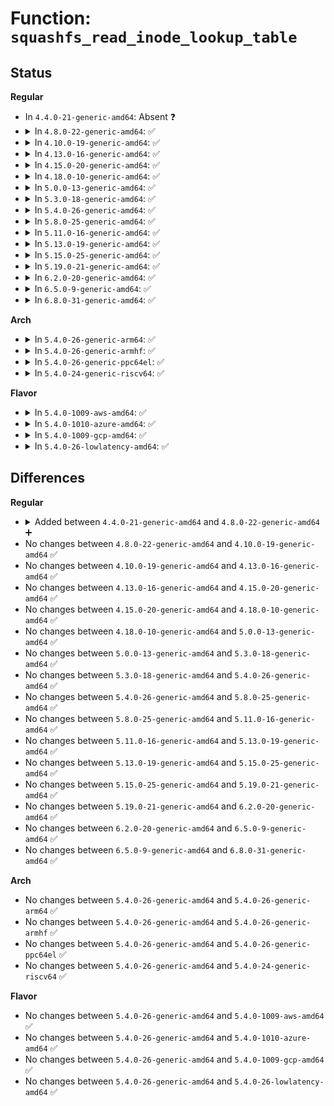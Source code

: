 # Function: <code>squashfs_read_inode_lookup_table</code>

## Status
<b>Regular</b>
<ul>
<li>
In <code>4.4.0-21-generic-amd64</code>: Absent ❓
</li>
<li>
<details>
<summary>In <code>4.8.0-22-generic-amd64</code>: ✅</summary>

```c
__le64 * squashfs_read_inode_lookup_table(struct super_block * sb, u64 lookup_table_start, u64 next_table, unsigned int inodes)
```

```json
{
  "name": "squashfs_read_inode_lookup_table",
  "collision_type": "Unique Global",
  "inline_type": "No",
  "funcs": [
    {
      "addr": 18446744071582130640,
      "name": "squashfs_read_inode_lookup_table",
      "external": true,
      "loc": "fs/squashfs/export.c:123",
      "file": "fs/squashfs/export.c",
      "inline": "seen, unknown",
      "caller_inline": [],
      "caller_func": [
        "fs/squashfs/super.c:squashfs_fill_super"
      ]
    }
  ],
  "symbols": [
    {
      "addr": 18446744071582130640,
      "name": "squashfs_read_inode_lookup_table",
      "section": ".text",
      "bind": "STB_GLOBAL",
      "size": 151
    }
  ]
}
```
</details>
</li>
<li>
<details>
<summary>In <code>4.10.0-19-generic-amd64</code>: ✅</summary>

```c
__le64 * squashfs_read_inode_lookup_table(struct super_block * sb, u64 lookup_table_start, u64 next_table, unsigned int inodes)
```

```json
{
  "name": "squashfs_read_inode_lookup_table",
  "collision_type": "Unique Global",
  "inline_type": "No",
  "funcs": [
    {
      "addr": 18446744071582220384,
      "name": "squashfs_read_inode_lookup_table",
      "external": true,
      "loc": "fs/squashfs/export.c:123",
      "file": "fs/squashfs/export.c",
      "inline": "seen, unknown",
      "caller_inline": [],
      "caller_func": [
        "fs/squashfs/super.c:squashfs_fill_super"
      ]
    }
  ],
  "symbols": [
    {
      "addr": 18446744071582220384,
      "name": "squashfs_read_inode_lookup_table",
      "section": ".text",
      "bind": "STB_GLOBAL",
      "size": 151
    }
  ]
}
```
</details>
</li>
<li>
<details>
<summary>In <code>4.13.0-16-generic-amd64</code>: ✅</summary>

```c
__le64 * squashfs_read_inode_lookup_table(struct super_block * sb, u64 lookup_table_start, u64 next_table, unsigned int inodes)
```

```json
{
  "name": "squashfs_read_inode_lookup_table",
  "collision_type": "Unique Global",
  "inline_type": "No",
  "funcs": [
    {
      "addr": 18446744071582305648,
      "name": "squashfs_read_inode_lookup_table",
      "external": true,
      "loc": "fs/squashfs/export.c:123",
      "file": "fs/squashfs/export.c",
      "inline": "seen, unknown",
      "caller_inline": [],
      "caller_func": [
        "fs/squashfs/super.c:squashfs_fill_super"
      ]
    }
  ],
  "symbols": [
    {
      "addr": 18446744071582305648,
      "name": "squashfs_read_inode_lookup_table",
      "section": ".text",
      "bind": "STB_GLOBAL",
      "size": 157
    }
  ]
}
```
</details>
</li>
<li>
<details>
<summary>In <code>4.15.0-20-generic-amd64</code>: ✅</summary>

```c
__le64 * squashfs_read_inode_lookup_table(struct super_block * sb, u64 lookup_table_start, u64 next_table, unsigned int inodes)
```

```json
{
  "name": "squashfs_read_inode_lookup_table",
  "collision_type": "Unique Global",
  "inline_type": "No",
  "funcs": [
    {
      "addr": 18446744071582454768,
      "name": "squashfs_read_inode_lookup_table",
      "external": true,
      "loc": "fs/squashfs/export.c:123",
      "file": "fs/squashfs/export.c",
      "inline": "seen, unknown",
      "caller_inline": [],
      "caller_func": [
        "fs/squashfs/super.c:squashfs_fill_super"
      ]
    }
  ],
  "symbols": [
    {
      "addr": 18446744071582454768,
      "name": "squashfs_read_inode_lookup_table",
      "section": ".text",
      "bind": "STB_GLOBAL",
      "size": 157
    }
  ]
}
```
</details>
</li>
<li>
<details>
<summary>In <code>4.18.0-10-generic-amd64</code>: ✅</summary>

```c
__le64 * squashfs_read_inode_lookup_table(struct super_block * sb, u64 lookup_table_start, u64 next_table, unsigned int inodes)
```

```json
{
  "name": "squashfs_read_inode_lookup_table",
  "collision_type": "Unique Global",
  "inline_type": "No",
  "funcs": [
    {
      "addr": 18446744071582645424,
      "name": "squashfs_read_inode_lookup_table",
      "external": true,
      "loc": "fs/squashfs/export.c:123",
      "file": "fs/squashfs/export.c",
      "inline": "seen, unknown",
      "caller_inline": [],
      "caller_func": [
        "fs/squashfs/super.c:squashfs_fill_super"
      ]
    }
  ],
  "symbols": [
    {
      "addr": 18446744071582645424,
      "name": "squashfs_read_inode_lookup_table",
      "section": ".text",
      "bind": "STB_GLOBAL",
      "size": 151
    }
  ]
}
```
</details>
</li>
<li>
<details>
<summary>In <code>5.0.0-13-generic-amd64</code>: ✅</summary>

```c
__le64 * squashfs_read_inode_lookup_table(struct super_block * sb, u64 lookup_table_start, u64 next_table, unsigned int inodes)
```

```json
{
  "name": "squashfs_read_inode_lookup_table",
  "collision_type": "Unique Global",
  "inline_type": "No",
  "funcs": [
    {
      "addr": 18446744071582747200,
      "name": "squashfs_read_inode_lookup_table",
      "external": true,
      "loc": "fs/squashfs/export.c:123",
      "file": "fs/squashfs/export.c",
      "inline": "seen, unknown",
      "caller_inline": [],
      "caller_func": [
        "fs/squashfs/super.c:squashfs_fill_super"
      ]
    }
  ],
  "symbols": [
    {
      "addr": 18446744071582747200,
      "name": "squashfs_read_inode_lookup_table",
      "section": ".text",
      "bind": "STB_GLOBAL",
      "size": 151
    }
  ]
}
```
</details>
</li>
<li>
<details>
<summary>In <code>5.3.0-18-generic-amd64</code>: ✅</summary>

```c
__le64 * squashfs_read_inode_lookup_table(struct super_block * sb, u64 lookup_table_start, u64 next_table, unsigned int inodes)
```

```json
{
  "name": "squashfs_read_inode_lookup_table",
  "collision_type": "Unique Global",
  "inline_type": "No",
  "funcs": [
    {
      "addr": 18446744071582921312,
      "name": "squashfs_read_inode_lookup_table",
      "external": true,
      "loc": "fs/squashfs/export.c:110",
      "file": "fs/squashfs/export.c",
      "inline": "seen, unknown",
      "caller_inline": [],
      "caller_func": [
        "fs/squashfs/super.c:squashfs_fill_super"
      ]
    }
  ],
  "symbols": [
    {
      "addr": 18446744071582921312,
      "name": "squashfs_read_inode_lookup_table",
      "section": ".text",
      "bind": "STB_GLOBAL",
      "size": 154
    }
  ]
}
```
</details>
</li>
<li>
<details>
<summary>In <code>5.4.0-26-generic-amd64</code>: ✅</summary>

```c
__le64 * squashfs_read_inode_lookup_table(struct super_block * sb, u64 lookup_table_start, u64 next_table, unsigned int inodes)
```

```json
{
  "name": "squashfs_read_inode_lookup_table",
  "collision_type": "Unique Global",
  "inline_type": "No",
  "funcs": [
    {
      "addr": 18446744071583027856,
      "name": "squashfs_read_inode_lookup_table",
      "external": true,
      "loc": "fs/squashfs/export.c:110",
      "file": "fs/squashfs/export.c",
      "inline": "seen, unknown",
      "caller_inline": [],
      "caller_func": [
        "fs/squashfs/super.c:squashfs_fill_super"
      ]
    }
  ],
  "symbols": [
    {
      "addr": 18446744071583027856,
      "name": "squashfs_read_inode_lookup_table",
      "section": ".text",
      "bind": "STB_GLOBAL",
      "size": 154
    }
  ]
}
```
</details>
</li>
<li>
<details>
<summary>In <code>5.8.0-25-generic-amd64</code>: ✅</summary>

```c
__le64 * squashfs_read_inode_lookup_table(struct super_block * sb, u64 lookup_table_start, u64 next_table, unsigned int inodes)
```

```json
{
  "name": "squashfs_read_inode_lookup_table",
  "collision_type": "Unique Global",
  "inline_type": "No",
  "funcs": [
    {
      "addr": 18446744071583345664,
      "name": "squashfs_read_inode_lookup_table",
      "external": true,
      "loc": "fs/squashfs/export.c:110",
      "file": "fs/squashfs/export.c",
      "inline": "seen, unknown",
      "caller_inline": [],
      "caller_func": [
        "fs/squashfs/super.c:squashfs_fill_super"
      ]
    }
  ],
  "symbols": [
    {
      "addr": 18446744071583345664,
      "name": "squashfs_read_inode_lookup_table",
      "section": ".text",
      "bind": "STB_GLOBAL",
      "size": 154
    }
  ]
}
```
</details>
</li>
<li>
<details>
<summary>In <code>5.11.0-16-generic-amd64</code>: ✅</summary>

```c
__le64 * squashfs_read_inode_lookup_table(struct super_block * sb, u64 lookup_table_start, u64 next_table, unsigned int inodes)
```

```json
{
  "name": "squashfs_read_inode_lookup_table",
  "collision_type": "Unique Global",
  "inline_type": "No",
  "funcs": [
    {
      "addr": 18446744071583462032,
      "name": "squashfs_read_inode_lookup_table",
      "external": true,
      "loc": "fs/squashfs/export.c:115",
      "file": "fs/squashfs/export.c",
      "inline": "seen, unknown",
      "caller_inline": [],
      "caller_func": [
        "fs/squashfs/super.c:squashfs_fill_super"
      ]
    }
  ],
  "symbols": [
    {
      "addr": 18446744071583462032,
      "name": "squashfs_read_inode_lookup_table",
      "section": ".text",
      "bind": "STB_GLOBAL",
      "size": 257
    }
  ]
}
```
</details>
</li>
<li>
<details>
<summary>In <code>5.13.0-19-generic-amd64</code>: ✅</summary>

```c
__le64 * squashfs_read_inode_lookup_table(struct super_block * sb, u64 lookup_table_start, u64 next_table, unsigned int inodes)
```

```json
{
  "name": "squashfs_read_inode_lookup_table",
  "collision_type": "Unique Global",
  "inline_type": "No",
  "funcs": [
    {
      "addr": 18446744071583484320,
      "name": "squashfs_read_inode_lookup_table",
      "external": true,
      "loc": "fs/squashfs/export.c:115",
      "file": "fs/squashfs/export.c",
      "inline": "seen, unknown",
      "caller_inline": [],
      "caller_func": [
        "fs/squashfs/super.c:squashfs_fill_super"
      ]
    }
  ],
  "symbols": [
    {
      "addr": 18446744071583484320,
      "name": "squashfs_read_inode_lookup_table",
      "section": ".text",
      "bind": "STB_GLOBAL",
      "size": 254
    }
  ]
}
```
</details>
</li>
<li>
<details>
<summary>In <code>5.15.0-25-generic-amd64</code>: ✅</summary>

```c
__le64 * squashfs_read_inode_lookup_table(struct super_block * sb, u64 lookup_table_start, u64 next_table, unsigned int inodes)
```

```json
{
  "name": "squashfs_read_inode_lookup_table",
  "collision_type": "Unique Global",
  "inline_type": "No",
  "funcs": [
    {
      "addr": 18446744071583838784,
      "name": "squashfs_read_inode_lookup_table",
      "external": true,
      "loc": "fs/squashfs/export.c:115",
      "file": "fs/squashfs/export.c",
      "inline": "seen, unknown",
      "caller_inline": [],
      "caller_func": [
        "fs/squashfs/super.c:squashfs_fill_super"
      ]
    }
  ],
  "symbols": [
    {
      "addr": 18446744071583838784,
      "name": "squashfs_read_inode_lookup_table",
      "section": ".text",
      "bind": "STB_GLOBAL",
      "size": 251
    }
  ]
}
```
</details>
</li>
<li>
<details>
<summary>In <code>5.19.0-21-generic-amd64</code>: ✅</summary>

```c
__le64 * squashfs_read_inode_lookup_table(struct super_block * sb, u64 lookup_table_start, u64 next_table, unsigned int inodes)
```

```json
{
  "name": "squashfs_read_inode_lookup_table",
  "collision_type": "Unique Global",
  "inline_type": "No",
  "funcs": [
    {
      "addr": 18446744071584407024,
      "name": "squashfs_read_inode_lookup_table",
      "external": true,
      "loc": "fs/squashfs/export.c:115",
      "file": "fs/squashfs/export.c",
      "inline": "seen, unknown",
      "caller_inline": [],
      "caller_func": [
        "fs/squashfs/super.c:squashfs_fill_super"
      ]
    }
  ],
  "symbols": [
    {
      "addr": 18446744071584407024,
      "name": "squashfs_read_inode_lookup_table",
      "section": ".text",
      "bind": "STB_GLOBAL",
      "size": 253
    }
  ]
}
```
</details>
</li>
<li>
<details>
<summary>In <code>6.2.0-20-generic-amd64</code>: ✅</summary>

```c
__le64 * squashfs_read_inode_lookup_table(struct super_block * sb, u64 lookup_table_start, u64 next_table, unsigned int inodes)
```

```json
{
  "name": "squashfs_read_inode_lookup_table",
  "collision_type": "Unique Global",
  "inline_type": "No",
  "funcs": [
    {
      "addr": 18446744071585062464,
      "name": "squashfs_read_inode_lookup_table",
      "external": true,
      "loc": "fs/squashfs/export.c:115",
      "file": "fs/squashfs/export.c",
      "inline": "seen, unknown",
      "caller_inline": [],
      "caller_func": [
        "fs/squashfs/super.c:squashfs_fill_super"
      ]
    }
  ],
  "symbols": [
    {
      "addr": 18446744071585062464,
      "name": "squashfs_read_inode_lookup_table",
      "section": ".text",
      "bind": "STB_GLOBAL",
      "size": 255
    }
  ]
}
```
</details>
</li>
<li>
<details>
<summary>In <code>6.5.0-9-generic-amd64</code>: ✅</summary>

```c
__le64 * squashfs_read_inode_lookup_table(struct super_block * sb, u64 lookup_table_start, u64 next_table, unsigned int inodes)
```

```json
{
  "name": "squashfs_read_inode_lookup_table",
  "collision_type": "Unique Global",
  "inline_type": "No",
  "funcs": [
    {
      "addr": 18446744071585291776,
      "name": "squashfs_read_inode_lookup_table",
      "external": true,
      "loc": "fs/squashfs/export.c:115",
      "file": "fs/squashfs/export.c",
      "inline": "seen, unknown",
      "caller_inline": [],
      "caller_func": [
        "fs/squashfs/super.c:squashfs_fill_super"
      ]
    }
  ],
  "symbols": [
    {
      "addr": 18446744071585291776,
      "name": "squashfs_read_inode_lookup_table",
      "section": ".text",
      "bind": "STB_GLOBAL",
      "size": 253
    }
  ]
}
```
</details>
</li>
<li>
<details>
<summary>In <code>6.8.0-31-generic-amd64</code>: ✅</summary>

```c
__le64 * squashfs_read_inode_lookup_table(struct super_block * sb, u64 lookup_table_start, u64 next_table, unsigned int inodes)
```

```json
{
  "name": "squashfs_read_inode_lookup_table",
  "collision_type": "Unique Global",
  "inline_type": "No",
  "funcs": [
    {
      "addr": 18446744071585525568,
      "name": "squashfs_read_inode_lookup_table",
      "external": true,
      "loc": "fs/squashfs/export.c:115",
      "file": "fs/squashfs/export.c",
      "inline": "seen, unknown",
      "caller_inline": [],
      "caller_func": [
        "fs/squashfs/super.c:squashfs_fill_super"
      ]
    }
  ],
  "symbols": [
    {
      "addr": 18446744071585525568,
      "name": "squashfs_read_inode_lookup_table",
      "section": ".text",
      "bind": "STB_GLOBAL",
      "size": 253
    }
  ]
}
```
</details>
</li>
</ul>
<b>Arch</b>
<ul>
<li>
<details>
<summary>In <code>5.4.0-26-generic-arm64</code>: ✅</summary>

```c
__le64 * squashfs_read_inode_lookup_table(struct super_block * sb, u64 lookup_table_start, u64 next_table, unsigned int inodes)
```

```json
{
  "name": "squashfs_read_inode_lookup_table",
  "collision_type": "Unique Global",
  "inline_type": "No",
  "funcs": [
    {
      "addr": 18446603336494723736,
      "name": "squashfs_read_inode_lookup_table",
      "external": true,
      "loc": "fs/squashfs/export.c:110",
      "file": "fs/squashfs/export.c",
      "inline": "seen, unknown",
      "caller_inline": [],
      "caller_func": [
        "fs/squashfs/super.c:squashfs_fill_super"
      ]
    }
  ],
  "symbols": [
    {
      "addr": 18446603336494723736,
      "name": "squashfs_read_inode_lookup_table",
      "section": ".text",
      "bind": "STB_GLOBAL",
      "size": 196
    }
  ]
}
```
</details>
</li>
<li>
<details>
<summary>In <code>5.4.0-26-generic-armhf</code>: ✅</summary>

```c
__le64 * squashfs_read_inode_lookup_table(struct super_block * sb, u64 lookup_table_start, u64 next_table, unsigned int inodes)
```

```json
{
  "name": "squashfs_read_inode_lookup_table",
  "collision_type": "Unique Global",
  "inline_type": "No",
  "funcs": [
    {
      "addr": 3228158304,
      "name": "squashfs_read_inode_lookup_table",
      "external": true,
      "loc": "fs/squashfs/export.c:110",
      "file": "fs/squashfs/export.c",
      "inline": "seen, unknown",
      "caller_inline": [],
      "caller_func": [
        "fs/squashfs/super.c:squashfs_fill_super"
      ]
    }
  ],
  "symbols": [
    {
      "addr": 3228158304,
      "name": "squashfs_read_inode_lookup_table",
      "section": ".text",
      "bind": "STB_GLOBAL",
      "size": 212
    }
  ]
}
```
</details>
</li>
<li>
<details>
<summary>In <code>5.4.0-26-generic-ppc64el</code>: ✅</summary>

```c
__le64 * squashfs_read_inode_lookup_table(struct super_block * sb, u64 lookup_table_start, u64 next_table, unsigned int inodes)
```

```json
{
  "name": "squashfs_read_inode_lookup_table",
  "collision_type": "Unique Global",
  "inline_type": "No",
  "funcs": [
    {
      "addr": 13835058055288545568,
      "name": "squashfs_read_inode_lookup_table",
      "external": true,
      "loc": "fs/squashfs/export.c:110",
      "file": "fs/squashfs/export.c",
      "inline": "seen, unknown",
      "caller_inline": [],
      "caller_func": [
        "fs/squashfs/super.c:squashfs_fill_super"
      ]
    }
  ],
  "symbols": [
    {
      "addr": 13835058055288545568,
      "name": "squashfs_read_inode_lookup_table",
      "section": ".text",
      "bind": "STB_GLOBAL",
      "size": 328
    }
  ]
}
```
</details>
</li>
<li>
<details>
<summary>In <code>5.4.0-24-generic-riscv64</code>: ✅</summary>

```c
__le64 * squashfs_read_inode_lookup_table(struct super_block * sb, u64 lookup_table_start, u64 next_table, unsigned int inodes)
```

```json
{
  "name": "squashfs_read_inode_lookup_table",
  "collision_type": "Unique Global",
  "inline_type": "No",
  "funcs": [
    {
      "addr": 18446743936274071538,
      "name": "squashfs_read_inode_lookup_table",
      "external": true,
      "loc": "fs/squashfs/export.c:110",
      "file": "fs/squashfs/export.c",
      "inline": "seen, unknown",
      "caller_inline": [],
      "caller_func": [
        "fs/squashfs/super.c:squashfs_fill_super"
      ]
    }
  ],
  "symbols": [
    {
      "addr": 18446743936274071538,
      "name": "squashfs_read_inode_lookup_table",
      "section": ".text",
      "bind": "STB_GLOBAL",
      "size": 184
    }
  ]
}
```
</details>
</li>
</ul>
<b>Flavor</b>
<ul>
<li>
<details>
<summary>In <code>5.4.0-1009-aws-amd64</code>: ✅</summary>

```c
__le64 * squashfs_read_inode_lookup_table(struct super_block * sb, u64 lookup_table_start, u64 next_table, unsigned int inodes)
```

```json
{
  "name": "squashfs_read_inode_lookup_table",
  "collision_type": "Unique Global",
  "inline_type": "No",
  "funcs": [
    {
      "addr": 18446744071582996592,
      "name": "squashfs_read_inode_lookup_table",
      "external": true,
      "loc": "fs/squashfs/export.c:110",
      "file": "fs/squashfs/export.c",
      "inline": "seen, unknown",
      "caller_inline": [],
      "caller_func": [
        "fs/squashfs/super.c:squashfs_fill_super"
      ]
    }
  ],
  "symbols": [
    {
      "addr": 18446744071582996592,
      "name": "squashfs_read_inode_lookup_table",
      "section": ".text",
      "bind": "STB_GLOBAL",
      "size": 154
    }
  ]
}
```
</details>
</li>
<li>
<details>
<summary>In <code>5.4.0-1010-azure-amd64</code>: ✅</summary>

```c
__le64 * squashfs_read_inode_lookup_table(struct super_block * sb, u64 lookup_table_start, u64 next_table, unsigned int inodes)
```

```json
{
  "name": "squashfs_read_inode_lookup_table",
  "collision_type": "Unique Global",
  "inline_type": "No",
  "funcs": [
    {
      "addr": 18446744071582933744,
      "name": "squashfs_read_inode_lookup_table",
      "external": true,
      "loc": "fs/squashfs/export.c:110",
      "file": "fs/squashfs/export.c",
      "inline": "seen, unknown",
      "caller_inline": [],
      "caller_func": [
        "fs/squashfs/super.c:squashfs_fill_super"
      ]
    }
  ],
  "symbols": [
    {
      "addr": 18446744071582933744,
      "name": "squashfs_read_inode_lookup_table",
      "section": ".text",
      "bind": "STB_GLOBAL",
      "size": 154
    }
  ]
}
```
</details>
</li>
<li>
<details>
<summary>In <code>5.4.0-1009-gcp-amd64</code>: ✅</summary>

```c
__le64 * squashfs_read_inode_lookup_table(struct super_block * sb, u64 lookup_table_start, u64 next_table, unsigned int inodes)
```

```json
{
  "name": "squashfs_read_inode_lookup_table",
  "collision_type": "Unique Global",
  "inline_type": "No",
  "funcs": [
    {
      "addr": 18446744071582985200,
      "name": "squashfs_read_inode_lookup_table",
      "external": true,
      "loc": "fs/squashfs/export.c:110",
      "file": "fs/squashfs/export.c",
      "inline": "seen, unknown",
      "caller_inline": [],
      "caller_func": [
        "fs/squashfs/super.c:squashfs_fill_super"
      ]
    }
  ],
  "symbols": [
    {
      "addr": 18446744071582985200,
      "name": "squashfs_read_inode_lookup_table",
      "section": ".text",
      "bind": "STB_GLOBAL",
      "size": 154
    }
  ]
}
```
</details>
</li>
<li>
<details>
<summary>In <code>5.4.0-26-lowlatency-amd64</code>: ✅</summary>

```c
__le64 * squashfs_read_inode_lookup_table(struct super_block * sb, u64 lookup_table_start, u64 next_table, unsigned int inodes)
```

```json
{
  "name": "squashfs_read_inode_lookup_table",
  "collision_type": "Unique Global",
  "inline_type": "No",
  "funcs": [
    {
      "addr": 18446744071583074272,
      "name": "squashfs_read_inode_lookup_table",
      "external": true,
      "loc": "fs/squashfs/export.c:110",
      "file": "fs/squashfs/export.c",
      "inline": "seen, unknown",
      "caller_inline": [],
      "caller_func": [
        "fs/squashfs/super.c:squashfs_fill_super"
      ]
    }
  ],
  "symbols": [
    {
      "addr": 18446744071583074272,
      "name": "squashfs_read_inode_lookup_table",
      "section": ".text",
      "bind": "STB_GLOBAL",
      "size": 154
    }
  ]
}
```
</details>
</li>
</ul>

## Differences
<b>Regular</b>
<ul>
<li>
<details>
<summary>Added between <code>4.4.0-21-generic-amd64</code> and <code>4.8.0-22-generic-amd64</code> ➕</summary>

```c
__le64 * squashfs_read_inode_lookup_table(struct super_block * sb, u64 lookup_table_start, u64 next_table, unsigned int inodes)
```
</details>
</li>
<li>
No changes between <code>4.8.0-22-generic-amd64</code> and <code>4.10.0-19-generic-amd64</code> ✅
</li>
<li>
No changes between <code>4.10.0-19-generic-amd64</code> and <code>4.13.0-16-generic-amd64</code> ✅
</li>
<li>
No changes between <code>4.13.0-16-generic-amd64</code> and <code>4.15.0-20-generic-amd64</code> ✅
</li>
<li>
No changes between <code>4.15.0-20-generic-amd64</code> and <code>4.18.0-10-generic-amd64</code> ✅
</li>
<li>
No changes between <code>4.18.0-10-generic-amd64</code> and <code>5.0.0-13-generic-amd64</code> ✅
</li>
<li>
No changes between <code>5.0.0-13-generic-amd64</code> and <code>5.3.0-18-generic-amd64</code> ✅
</li>
<li>
No changes between <code>5.3.0-18-generic-amd64</code> and <code>5.4.0-26-generic-amd64</code> ✅
</li>
<li>
No changes between <code>5.4.0-26-generic-amd64</code> and <code>5.8.0-25-generic-amd64</code> ✅
</li>
<li>
No changes between <code>5.8.0-25-generic-amd64</code> and <code>5.11.0-16-generic-amd64</code> ✅
</li>
<li>
No changes between <code>5.11.0-16-generic-amd64</code> and <code>5.13.0-19-generic-amd64</code> ✅
</li>
<li>
No changes between <code>5.13.0-19-generic-amd64</code> and <code>5.15.0-25-generic-amd64</code> ✅
</li>
<li>
No changes between <code>5.15.0-25-generic-amd64</code> and <code>5.19.0-21-generic-amd64</code> ✅
</li>
<li>
No changes between <code>5.19.0-21-generic-amd64</code> and <code>6.2.0-20-generic-amd64</code> ✅
</li>
<li>
No changes between <code>6.2.0-20-generic-amd64</code> and <code>6.5.0-9-generic-amd64</code> ✅
</li>
<li>
No changes between <code>6.5.0-9-generic-amd64</code> and <code>6.8.0-31-generic-amd64</code> ✅
</li>
</ul>
<b>Arch</b>
<ul>
<li>
No changes between <code>5.4.0-26-generic-amd64</code> and <code>5.4.0-26-generic-arm64</code> ✅
</li>
<li>
No changes between <code>5.4.0-26-generic-amd64</code> and <code>5.4.0-26-generic-armhf</code> ✅
</li>
<li>
No changes between <code>5.4.0-26-generic-amd64</code> and <code>5.4.0-26-generic-ppc64el</code> ✅
</li>
<li>
No changes between <code>5.4.0-26-generic-amd64</code> and <code>5.4.0-24-generic-riscv64</code> ✅
</li>
</ul>
<b>Flavor</b>
<ul>
<li>
No changes between <code>5.4.0-26-generic-amd64</code> and <code>5.4.0-1009-aws-amd64</code> ✅
</li>
<li>
No changes between <code>5.4.0-26-generic-amd64</code> and <code>5.4.0-1010-azure-amd64</code> ✅
</li>
<li>
No changes between <code>5.4.0-26-generic-amd64</code> and <code>5.4.0-1009-gcp-amd64</code> ✅
</li>
<li>
No changes between <code>5.4.0-26-generic-amd64</code> and <code>5.4.0-26-lowlatency-amd64</code> ✅
</li>
</ul>
